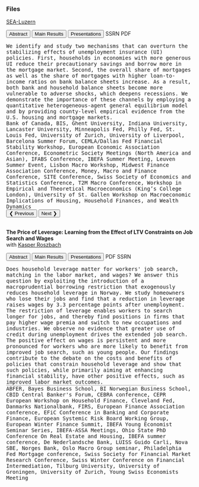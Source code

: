 ### Files 
<u>[SEA-Luzern](https://gkabas.netlify.app/files/ETS.pdf)</u> <br>

<button id="main-results-fig6" onclick="abs6()">Abstract</button> <button id="main-results-res6" onclick="showPDFWithSlides6()">Main Results</button> <button id="main-results-pres6" onclick="pres6()">Presentations</button> <buttonSSRN onclick="ssrn6()">SSRN</buttonSSRN>
<buttonPDF onclick="pdf6()">PDF</buttonPDF>

<div id="abs6"><TT>
We identify and study two mechanisms that can overturn the stabilizing effects of unemployment insurance (UI) policies. First, households in economies with more generous UI reduce their precautionary savings and borrow more in the mortgage market. Second, the overall share of mortgages as well as the share of mortgages with higher loan-to-income ratios on bank balance sheets increase. As a result, both bank and household balance sheets become more vulnerable to adverse shocks, which deepens recessions. We demonstrate the importance of these channels by employing a quantitative heterogeneous-agent general equilibrium model and by providing county-level empirical evidence from the U.S. housing and mortgage markets.</TT>
</div>

<div id="pres6"><TT>
Bank of Canada, BIS, Ghent University, Indiana University, Lancaster University, Minneapolis Fed, Philly Fed, St. Louis Fed, University of Zurich, University of Liverpool, Barcelona Summer Forum, CEMLA/Dallas Fed Financial Stability Workshop, European Economic Association Conference, Econometric Society Meetings (North America and Asian), IFABS Conference, IBEFA Summer Meeting, Leuven Summer Event, Lisbon Macro Workshop, Midwest Finance Association Conference, Money, Macro and Finance Conference, SITE Conference, Swiss Society of Economics and Statistics Conference, T2M Macro Conference, Workshop in Empirical and Theoretical Macroeconomics (King’s College London), University of St. Gallen Workshop on Macroeconomic Implications of Housing, Household Finances, and Wealth Dynamics</TT>
</div>

<div id="pdf6"></div>
<script type="module">
  import * as pdfjsLib from '/js/pdfjs/pdf.mjs';
  pdfjsLib.GlobalWorkerOptions.workerSrc = '/js/pdfjs/pdf.worker.mjs';
</script>

<div id="pdf-navigation6">
  <button onclick="prevSlide()">❮ Previous</button>
  <button onclick="nextSlide()">Next ❯</button>
</div>
<br>

**The Price of Leverage: Learning from the Effect of LTV Constraints on Job Search and Wages**<br>
with <u>[Kasper Roszbach](https://sites.google.com/view/kasperroszbach)</u> 

<button id="main-results-fig7" onclick="abs7()">Abstract</button> <button id="main-results-res7" onclick="showPDF7()">Main Results</button> <button id="main-results-pres7" onclick="pres7()">Presentations</button> <buttonPDF onclick="pdf7()">PDF</buttonPDF> <buttonSSRN onclick="ssrn7()">SSRN</buttonSSRN> 

<div id="abs7"><TT>
Does household leverage matter for workers' job search, matching in the labor market, and wages? We answer this question by exploiting the introduction of a macroprudential borrowing restriction that exogenously reduces household leverage in Norway. We study homeowners who lose their jobs and find that a reduction in leverage raises wages by 3.3 percentage points after unemployment. The restriction of leverage enables workers to search longer for jobs, and thereby find positions in firms that pay higher wage premia and switch to new occupations and industries. We observe no evidence that greater use of credit during unemployment drives the extended job search. The positive effect on wages is persistent and more pronounced for workers who are more likely to benefit from improved job search, such as young people. Our findings contribute to the debate on the costs and benefits of policies that constrain household leverage and show that such policies, while primarily aiming at enhancing financial stability, have other positive effects, such as improved labor market outcomes.</TT>
</div>

<div id="pdf7" style="width:80%; height:auto; border:1px solid #ccc;"></div>
<script type="module">
  import * as pdfjsLib from '/js/pdfjs/pdf.mjs';
  pdfjsLib.GlobalWorkerOptions.workerSrc = '/js/pdfjs/pdf.worker.mjs';
</script>

<div id="pdf-navigation" style="text-align:center; display:none; margin-top:10px;">
  <button onclick="prevSlide2()">❮ Previous</button>
  <button onclick="nextSlide2()">Next ❯</button>
</div>

<div id="pres7"><TT>
ABFER, Bayes Business School, BI Norwegian Business School, CBID Central Banker's Forum, CEBRA conference, CEPR European Workshop on Household Finance, Cleveland Fed, Danmarks Nationalbank, FIRS, European Finance Association conference, EFiC Conference in Banking and Corporate Finance, European Systemic Risk Board Working Group, European Winter Finance Summit, IBEFA Young Economist Seminar Series, IBEFA-ASSA Meetings, Ohio State PhD Conference On Real Estate and Housing, IBEFA summer conference, De Nederlandsche Bank, LUISS Guido Carli, Nova SBE, Norges Bank, Oslo Macro Group seminar, Philadelphia Fed Mortgage conference, Swiss Society for Financial Market Research Conference, Swiss Winter Conference on Financial Intermediation, Tilburg University, University of Groningen, University of Zurich, Young Swiss Economists Meeting</TT>
</div>





